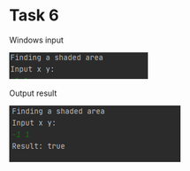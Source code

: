 Task 6
====================

Windows input 

![](https://github.com/DzmitrySiarheyeu/Epam/blob/main/First-chapter-of-the-cours/Linear%20programs/Task%206/img/1.PNG)

Output result

![](https://github.com/DzmitrySiarheyeu/Epam/blob/main/First-chapter-of-the-cours/Linear%20programs/Task%206/img/2.PNG)
